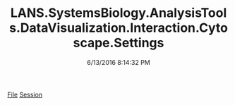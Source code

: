 ﻿---
title: LANS.SystemsBiology.AnalysisTools.DataVisualization.Interaction.Cytoscape.Settings
date: 6/13/2016 8:14:32 PM
---

[File](T-LANS.SystemsBiology.AnalysisTools.DataVisualization.Interaction.Cytoscape.Settings.File.html)
[Session](T-LANS.SystemsBiology.AnalysisTools.DataVisualization.Interaction.Cytoscape.Settings.Session.html)
